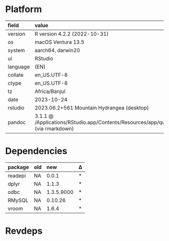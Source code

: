 # Platform

<table>
 <thead>
  <tr>
   <th style="text-align:left;"> field </th>
   <th style="text-align:left;"> value </th>
  </tr>
 </thead>
<tbody>
  <tr>
   <td style="text-align:left;"> version </td>
   <td style="text-align:left;"> R version 4.2.2 (2022-10-31) </td>
  </tr>
  <tr>
   <td style="text-align:left;"> os </td>
   <td style="text-align:left;"> macOS Ventura 13.5 </td>
  </tr>
  <tr>
   <td style="text-align:left;"> system </td>
   <td style="text-align:left;"> aarch64, darwin20 </td>
  </tr>
  <tr>
   <td style="text-align:left;"> ui </td>
   <td style="text-align:left;"> RStudio </td>
  </tr>
  <tr>
   <td style="text-align:left;"> language </td>
   <td style="text-align:left;"> (EN) </td>
  </tr>
  <tr>
   <td style="text-align:left;"> collate </td>
   <td style="text-align:left;"> en_US.UTF-8 </td>
  </tr>
  <tr>
   <td style="text-align:left;"> ctype </td>
   <td style="text-align:left;"> en_US.UTF-8 </td>
  </tr>
  <tr>
   <td style="text-align:left;"> tz </td>
   <td style="text-align:left;"> Africa/Banjul </td>
  </tr>
  <tr>
   <td style="text-align:left;"> date </td>
   <td style="text-align:left;"> 2023-10-24 </td>
  </tr>
  <tr>
   <td style="text-align:left;"> rstudio </td>
   <td style="text-align:left;"> 2023.06.2+561 Mountain Hydrangea (desktop) </td>
  </tr>
  <tr>
   <td style="text-align:left;"> pandoc </td>
   <td style="text-align:left;"> 3.1.1 @ /Applications/RStudio.app/Contents/Resources/app/quarto/bin/tools/ (via rmarkdown) </td>
  </tr>
</tbody>
</table>

# Dependencies

<table>
 <thead>
  <tr>
   <th style="text-align:left;"> package </th>
   <th style="text-align:left;"> old </th>
   <th style="text-align:left;"> new </th>
   <th style="text-align:left;"> Δ </th>
  </tr>
 </thead>
<tbody>
  <tr>
   <td style="text-align:left;"> readepi </td>
   <td style="text-align:left;"> NA </td>
   <td style="text-align:left;"> 0.0.1 </td>
   <td style="text-align:left;"> * </td>
  </tr>
  <tr>
   <td style="text-align:left;"> dplyr </td>
   <td style="text-align:left;"> NA </td>
   <td style="text-align:left;"> 1.1.3 </td>
   <td style="text-align:left;"> * </td>
  </tr>
  <tr>
   <td style="text-align:left;"> odbc </td>
   <td style="text-align:left;"> NA </td>
   <td style="text-align:left;"> 1.3.5.9000 </td>
   <td style="text-align:left;"> * </td>
  </tr>
  <tr>
   <td style="text-align:left;"> RMySQL </td>
   <td style="text-align:left;"> NA </td>
   <td style="text-align:left;"> 0.10.26 </td>
   <td style="text-align:left;"> * </td>
  </tr>
  <tr>
   <td style="text-align:left;"> vroom </td>
   <td style="text-align:left;"> NA </td>
   <td style="text-align:left;"> 1.6.4 </td>
   <td style="text-align:left;"> * </td>
  </tr>
</tbody>
</table>

# Revdeps

